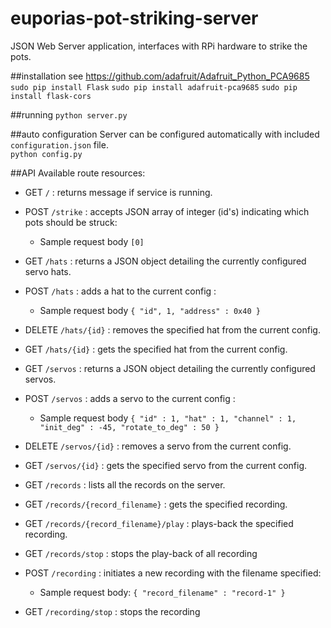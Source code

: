# euporias-pot-striking-server
JSON Web Server application, interfaces with RPi hardware to strike the pots.

##installation
see https://github.com/adafruit/Adafruit_Python_PCA9685
`sudo pip install Flask` 
`sudo pip install adafruit-pca9685`
`sudo pip install flask-cors`

##running
`python server.py`  

##auto configuration
Server can be configured automatically with included `configuration.json` file.  
`python config.py`

##API
Available route resources:  
 * GET      `/` : returns message if service is running.  
 
 * POST     `/strike` : accepts JSON array of integer (id's) indicating which pots should be struck:  
    - Sample request body `[0]`  
 
 * GET      `/hats` : returns a JSON object detailing the currently configured servo hats.
 * POST     `/hats` : adds a hat to the current config :  
    - Sample request body `{ "id", 1, "address" : 0x40 }`    
 * DELETE   `/hats/{id}` : removes the specified hat from the current config.  
 * GET      `/hats/{id}` : gets the specified hat from the current config.
    
 * GET      `/servos` : returns a JSON object detailing the currently configured servos.
 * POST     `/servos` : adds a servo to the current config :  
     - Sample request body `{ "id" : 1, "hat" : 1, "channel" : 1, "init_deg" : -45, "rotate_to_deg" : 50 }`    
 * DELETE   `/servos/{id}` : removes a servo from the current config.
 * GET      `/servos/{id}` : gets the specified servo from the current config.
 
 * GET      `/records` : lists all the records on the server. 
 * GET      `/records/{record_filename}` : gets the specified recording.
 * GET      `/records/{record_filename}/play` : plays-back the specified recording.
 * GET      `/records/stop` : stops the play-back of all recording
 
 * POST     `/recording` : initiates a new recording with the filename specified:
    - Sample request body: `{ "record_filename" : "record-1" }`  
 * GET      `/recording/stop` : stops the recording
